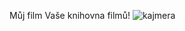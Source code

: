 Můj film 
Vaše knihovna filmů!
![kajmera](https://github.com/user-attachments/assets/6e3ef347-8119-4bc3-a432-518ad663834c)
